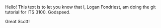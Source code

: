 Hello! This text is to let you know that I, Logan Fondriest, am doing the
git tutorial for ITS 3100. Godspeed.

Great Scott!
